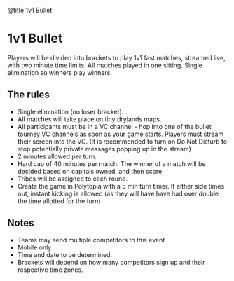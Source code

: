 @title 1v1 Bullet

# 1v1 Bullet

Players will be divided into brackets to play 1v1 fast matches, streamed live, with two minute time limits. All matches played in one sitting. Single elimination so winners play winners. 

## The rules

- Single elimination (no loser bracket).
- All matches will take place on tiny drylands maps.
- All participants must be in a VC channel - hop into one of the bullet tourney VC channels as soon as your game starts.  Players must stream their screen into the VC. (It is recommended to turn on Do Not Disturb to stop potentially private messages popping up in the stream)
- 2 minutes allowed per turn.
- Hard cap of 40 minutes per match. The winner of a match will be decided based on capitals owned, and then score.
- Tribes will be assigned to each round. 
- Create the game in Polytopia with a 5 min turn timer. If either side times out, instant kicking is allowed (as they will have have had over double the time allotted for the turn).

## Notes

- Teams may send multiple competitors to this event
- Mobile only
- Time and date to be determined. 
- Brackets will depend on how many competitors sign up and their respective time zones.
